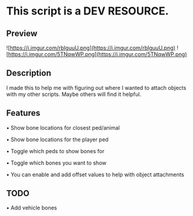 #  This script is a DEV RESOURCE.


## Preview
![https://i.imgur.com/rbIguuU.png](https://i.imgur.com/rbIguuU.png)
![https://i.imgur.com/5TNqwWP.png](https://i.imgur.com/5TNqwWP.png)

## Description

I made this to help me with figuring out where I wanted to attach objects with my other scripts. Maybe others will find it helpful.

## Features

• Show bone locations for closest ped/animal

• Show bone locations for the player ped

• Toggle which peds to show bones for

• Toggle which bones you want to show

• You can enable and add offset values to help with object attachments


## TODO
• Add vehicle bones
